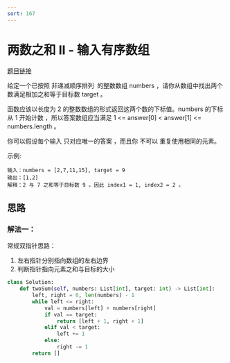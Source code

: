 ```yaml
---
sort: 167
---
```

# 两数之和 II - 输入有序数组

[题目链接](https://leetcode-cn.com/problems/two-sum-ii-input-array-is-sorted/)

给定一个已按照 非递减顺序排列  的整数数组 numbers ，请你从数组中找出两个数满足相加之和等于目标数 target 。

函数应该以长度为 2 的整数数组的形式返回这两个数的下标值。numbers 的下标 从 1 开始计数 ，所以答案数组应当满足 1 <= answer[0] < answer[1] <= numbers.length 。

你可以假设每个输入 只对应唯一的答案 ，而且你 不可以 重复使用相同的元素。

示例:
```
输入：numbers = [2,7,11,15], target = 9
输出：[1,2]
解释：2 与 7 之和等于目标数 9 。因此 index1 = 1, index2 = 2 。
```

## 思路

### 解法一：
常规双指针思路：
1. 左右指针分别指向数组的左右边界
2. 判断指针指向元素之和与目标的大小
```python
class Solution:
    def twoSum(self, numbers: List[int], target: int) -> List[int]:
        left, right = 0, len(numbers) - 1
        while left <= right:
            val = numbers[left] + numbers[right]
            if val == target:
                return [left + 1, right + 1]
            elif val < target:
                left += 1
            else:
                right -= 1
        return []
```

